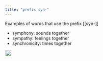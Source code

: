 ```yaml
---
title: "prefix syn-"
---
```


Examples of words that use the prefix [[syn-]]

- symphony: sounds together
- sympathy: feelings together
- synchronicity: times together

<img src='https://scrapbox.io/api/pages/nishio/en/icon' alt='en.icon' height="19.5"/>